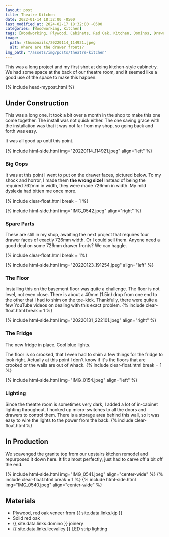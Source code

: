 ```yaml
---
layout: post
title: Theatre Kitchen
date: 2022-01-14 18:32:00 -0500
last_modified_at: 2024-02-17 18:32:00 -0500
categories: [Woodworking, Kitchen]
tags: [Woodworking, Plywood, Cabinets, Red Oak, Kitchen, Dominos, Drawers]
image:
  path: /thumbnails/20220114_114921.jpeg
  alt: Where are the drawer fronts?
img_path: "/assets/img/posts/theatre-kitchen"
---
```


This was a long project and my first shot at doing kitchen-style cabinetry. We had some space at the back of our theatre room, and it seemed like a good use of the space to make this happen.

{% include head-mypost.html %}

## Under Construction

This was a long one. It took a bit over a month in the shop to make this one come together. The install was not quick either. The one saving grace with the installation was that it was not far from my shop, so going back and forth was easy.

It was all good up until this point.

{% include html-side.html img="20220114_114921.jpeg" align="left" %}

### Big Oops

It was at this point I went to put on the drawer faces, pictured below. To my shock and horror, I made them **the wrong size!** Instead of being the required 762mm in width, they were made 726mm in width. My mild dyslexia had bitten me once more.

{% include clear-float.html break = 1 %}

{% include html-side.html img="IMG_0542.jpeg" align="right" %}

### Spare Parts

These are still in my shop, awaiting the next project that requires four drawer faces of exactly 726mm width. Or I could sell them. Anyone need a good deal on some 726mm drawer fronts? We can haggle.

{% include clear-float.html break = 1%}

{% include html-side.html img="20220123_191254.jpeg" align="left" %}

### The Floor

Installing this on the basement floor was quite a challenge. The floor is not level, not even close. There is about a 40mm (1.5in) drop from one end to the other that I had to shim on the toe-kick. Thankfully, there were quite a few YouTube videos on dealing with this exact problem.
{% include clear-float.html break = 1 %}

{% include html-side.html img="20220131_222101.jpeg" align="right" %}

### The Fridge

The new fridge in place. Cool blue lights.

The floor is so crooked, that I even had to shim a few things for the fridge to look right. Actually at this point I don't know if it's the floors that are crooked or the walls are out of whack.
{% include clear-float.html break = 1 %}

{% include html-side.html img="IMG_0154.jpeg" align="left" %}

### Lighting

Since the theatre room is sometimes very dark, I added a lot of in-cabinet lighting throughout. I hooked up micro-switches to all the doors and drawers to control them. There is a storage area behind this wall, so it was easy to wire the lights to the power from the back.
{% include clear-float.html %}

## In Production

We scavenged the granite top from our upstairs kitchen remodel and repurposed it down here. It fit almost perfectly, just had to carve off a bit off the end.

{% include html-side.html img="IMG_0541.jpeg" align="center-wide" %}
{% include clear-float.html break = 1 %}
{% include html-side.html img="IMG_0540.jpeg" align="center-wide" %}

## Materials

- Plywood, red oak veneer from {{ site.data.links.kjp }}
- Solid red oak
- {{ site.data.links.domino }} joinery
- {{ site.data.links.leevalley }} LED strip lighting

